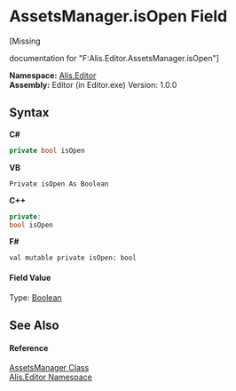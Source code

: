 # AssetsManager.isOpen Field
 

\[Missing <summary> documentation for "F:Alis.Editor.AssetsManager.isOpen"\]

**Namespace:**&nbsp;<a href="b150ade4-39de-a232-5f06-d3cdc1b2c538">Alis.Editor</a><br />**Assembly:**&nbsp;Editor (in Editor.exe) Version: 1.0.0

## Syntax

**C#**<br />
``` C#
private bool isOpen
```

**VB**<br />
``` VB
Private isOpen As Boolean
```

**C++**<br />
``` C++
private:
bool isOpen
```

**F#**<br />
``` F#
val mutable private isOpen: bool
```


#### Field Value
Type: <a href="https://docs.microsoft.com/dotnet/api/system.boolean" target="_blank">Boolean</a>

## See Also


#### Reference
<a href="d0bb5ce4-99af-6428-864f-182a665a3a12">AssetsManager Class</a><br /><a href="b150ade4-39de-a232-5f06-d3cdc1b2c538">Alis.Editor Namespace</a><br />